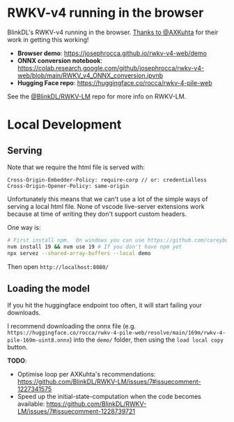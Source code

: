 # RWKV-v4 running in the browser
BlinkDL's RWKV-v4 running in the browser. [Thanks to @AXKuhta](https://github.com/BlinkDL/RWKV-LM/issues/7#issuecomment-1221261944) for their work in getting this working!

* **Browser demo**: https://josephrocca.github.io/rwkv-v4-web/demo
* **ONNX conversion notebook**: https://colab.research.google.com/github/josephrocca/rwkv-v4-web/blob/main/RWKV_v4_ONNX_conversion.ipynb
* **Hugging Face repo**: https://huggingface.co/rocca/rwkv-4-pile-web

See the [@BlinkDL/RWKV-LM](https://github.com/BlinkDL/RWKV-LM) repo for more info on RWKV-LM.

# Local Development

## Serving

Note that we require the html file is served with:

```
Cross-Origin-Embedder-Policy: require-corp // or: credentialless
Cross-Origin-Opener-Policy: same-origin
```

Unfortunately this means that we can't use a lot of the simple ways of serving a local html file.  None of vscode live-server extensions work because at
time of writing they don't support custom headers.

One way is:
```sh
# First install npm.  On windows you can use https://github.com/coreybutler/nvm-windows/releases then restart vscode
nvm install 19 && nvm use 19 # If you don't have npm yet
npx servez --shared-array-buffers --local demo 
```

Then open `http://localhost:8080/`

## Loading the model

If you hit the huggingface endpoint too often, it will start failing your downloads.

I recommend downloading the onnx file (e.g. `https://huggingface.co/rocca/rwkv-4-pile-web/resolve/main/169m/rwkv-4-pile-169m-uint8.onnx`) into the `demo/` folder, then using the `load local copy` button.

**TODO**:
* Optimise loop per AXKuhta's recommendations: https://github.com/BlinkDL/RWKV-LM/issues/7#issuecomment-1227341575
* Speed up the initial-state-computation when the code becomes available: https://github.com/BlinkDL/RWKV-LM/issues/7#issuecomment-1228739721
